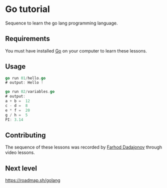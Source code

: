 # Go tutorial

Sequence to learn the go lang programming language.

## Requirements

You must have installed [Go](https://go.dev/) on your computer to learn these lessons.

## Usage

```go
go run 01/hello.go
# output: Hello !

go run 02/variables.go
# output: 
a + b =  12
c - d =  8
e * f =  20
g / h =  5
PI: 3.14
```
## Contributing

The sequence of these lessons was recorded by [Farhod Dadajonov](https://www.youtube.com/watch?v=nQbarHKR4yA&list=PL_WK6W0Gn1I4LW8Iur4V6GF16hnZi3-6_) through video lessons.

## Next level
https://roadmap.sh/golang
